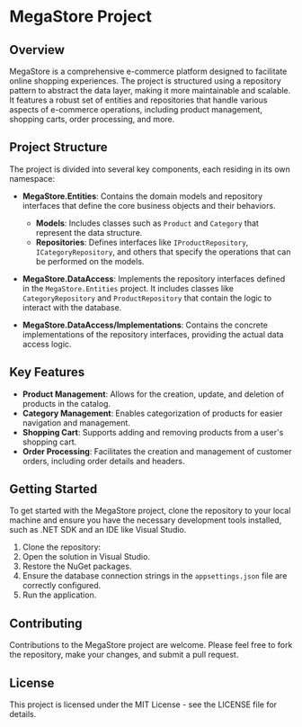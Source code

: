 # MegaStore Project

## Overview

MegaStore is a comprehensive e-commerce platform designed to facilitate online shopping experiences. The project is structured using a repository pattern to abstract the data layer, making it more maintainable and scalable. It features a robust set of entities and repositories that handle various aspects of e-commerce operations, including product management, shopping carts, order processing, and more.

## Project Structure

The project is divided into several key components, each residing in its own namespace:

- **MegaStore.Entities**: Contains the domain models and repository interfaces that define the core business objects and their behaviors.
  - **Models**: Includes classes such as `Product` and `Category` that represent the data structure.
  - **Repositories**: Defines interfaces like `IProductRepository`, `ICategoryRepository`, and others that specify the operations that can be performed on the models.

- **MegaStore.DataAccess**: Implements the repository interfaces defined in the `MegaStore.Entities` project. It includes classes like `CategoryRepository` and `ProductRepository` that contain the logic to interact with the database.

- **MegaStore.DataAccess/Implementations**: Contains the concrete implementations of the repository interfaces, providing the actual data access logic.

## Key Features

- **Product Management**: Allows for the creation, update, and deletion of products in the catalog.
- **Category Management**: Enables categorization of products for easier navigation and management.
- **Shopping Cart**: Supports adding and removing products from a user's shopping cart.
- **Order Processing**: Facilitates the creation and management of customer orders, including order details and headers.

## Getting Started

To get started with the MegaStore project, clone the repository to your local machine and ensure you have the necessary development tools installed, such as .NET SDK and an IDE like Visual Studio.

1. Clone the repository:
2. Open the solution in Visual Studio.
3. Restore the NuGet packages.
4. Ensure the database connection strings in the `appsettings.json` file are correctly configured.
5. Run the application.

## Contributing

Contributions to the MegaStore project are welcome. Please feel free to fork the repository, make your changes, and submit a pull request.

## License

This project is licensed under the MIT License - see the LICENSE file for details.
